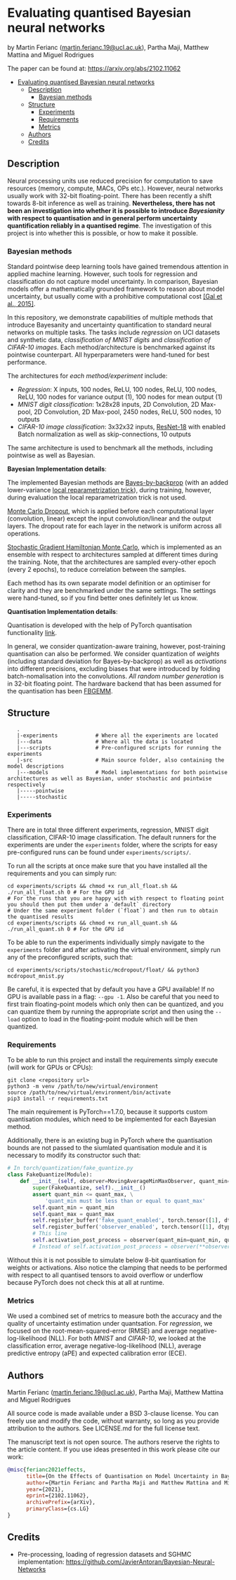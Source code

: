 # Evaluating quantised Bayesian neural networks

by Martin Ferianc (martin.ferianc.19@ucl.ac.uk), Partha Maji, Matthew Mattina and Miguel Rodrigues

The paper can be found at: https://arxiv.org/abs/2102.11062

- [Evaluating quantised Bayesian neural networks](#evaluating-quantised-bayesian-neural-networks)
  - [Description](#description)
    - [Bayesian methods](#bayesian-methods)
  - [Structure](#structure)
    - [Experiments](#experiments)
    - [Requirements](#requirements)
    - [Metrics](#metrics)
  - [Authors](#authors)
  - [Credits](#credits)

## Description

Neural processing units use reduced precision for computation to save resources (memory, compute, MACs, OPs etc.). However, neural networks usually work with 32-bit floating-point. There has been recently a shift towards 8-bit inference as well as training. **Nevertheless, there has not been an investigation into whether it is possible to introduce *Bayesianity* with respect to quantisation and in general perform uncertainty quantification reliably in a quantised regime**. The investigation of this project is into whether this is possible, or how to make it possible.

### Bayesian methods

Standard pointwise deep learning tools have gained tremendous attention in applied machine learning. However, such tools for regression and classification do not capture model uncertainty. In comparison, Bayesian models offer a mathematically grounded framework to reason about model uncertainty, but usually come with a prohibitive computational cost [\[Gal et al., 2015\]](https://arxiv.org/abs/1506.02142).

In this repository, we demonstrate capabilities of multiple methods that introduce Bayesanity and uncertainty quantification to standard neural networks on multiple tasks. The tasks include *regression* on UCI datasets and synthetic data, *classification of MNIST digits* and *classification of CIFAR-10 images*. Each method/architecture is benchmarked against its pointwise counterpart. All hyperparameters were hand-tuned for best performance.

The architectures for *each method/experiment* include: 

- *Regression*: X inputs, 100 nodes, ReLU, 100 nodes, ReLU, 100 nodes, ReLU, 100 nodes for variance output (1), 100 nodes for mean output (1)
- *MNIST digit classification*: 1x28x28 inputs, 2D Convolution, 2D Max-pool, 2D Convolution, 2D Max-pool, 2450 nodes, ReLU, 500 nodes, 10 outputs
- *CIFAR-10 image classification*: 3x32x32 inputs, [ResNet-18](https://arxiv.org/abs/1512.03385) with enabled Batch normalization as well as skip-connections, 10 outputs

The same architecture is used to benchmark all the methods, including pointwise as well as Bayesian.

**Bayesian Implementation details**:

The implemented Bayesian methods are [Bayes-by-backprop](https://arxiv.org/abs/1505.05424) (with an added lower-variance [local reparametrization trick](https://arxiv.org/abs/1506.02557)), during training, however, during evaluation the local reparametrization trick is not used.

[Monte Carlo Dropout](https://arxiv.org/abs/1506.02142), which is applied before each computational layer (convolution, linear) except the input convolution/linear and the output layers. The dropout rate for each layer in the network is uniform across all operations.

[Stochastic Gradient Hamiltonian Monte Carlo](https://arxiv.org/abs/1402.4102), which is implemented as an ensemble with respect to architectures sampled at different times during the training. Note, that the architectures are sampled every-other epoch (every 2 epochs), to reduce correlation between the samples.

Each method has its own separate model definition or an optimiser for clarity and they are benchmarked under the same settings. The settings were hand-tuned, so if you find better ones definitely let us know.

**Quantisation Implementation details**:

Quantisation is developed with the help of PyTorch quantisation functionality [link](https://pytorch.org/docs/stable/quantization.html).

In general, we consider quantization-aware training, however, post-training quantisation can also be performed. We consider quantization of *weights* (including standard deviation for Bayes-by-backprop) as well as *activations* into different precisions, excluding biases that were introduced by folding batch-nomalisation into the convolutions. *All random number generation* is in 32-bit floating point. The hardware backend that has been assumed for the quantisation has been [FBGEMM](https://github.com/pytorch/FBGEMM). 

## Structure

```
   .
   |-experiments            # Where all the experiments are located
   |---data                 # Where all the data is located
   |---scripts              # Pre-configured scripts for running the experiments
   |-src                    # Main source folder, also containing the model descriptions
   |---models               # Model implementations for both pointwise architectures as well as Bayesian, under stochastic and pointwise respectively
   |-----pointwise
   |-----stochastic
```

### Experiments

There are in total three different experiments, regression, MNIST digit classification, CIFAR-10 image classification. The default runners for the experiments are under the `experiments` folder, where the scripts for easy pre-configured runs can be found under `experiments/scripts/`.

To run all the scripts at once make sure that you have installed all the requirements and you can simply run:

```
cd experiments/scripts && chmod +x run_all_float.sh && ./run_all_float.sh 0 # For the GPU id
# For the runs that you are happy with with respect to floating point you should then put them under a `default` directory 
# Under the same experiment folder (`float`) and then run to obtain the quantised results
cd experiments/scripts && chmod +x run_all_quant.sh && ./run_all_quant.sh 0 # For the GPU id
```

To be able to run the experiments individually simply navigate to the `experiments` folder and after activating the virtual environment, simply run any of the preconfigured scripts, such that:

```
cd experiments/scripts/stochastic/mcdropout/float/ && python3 mcdropout_mnist.py
```

Be careful, it is expected that by default you have a GPU available! If no GPU is available pass in a flag: `--gpu -1`. Also be careful that you need to first train floating-point models which only then can be quantized, and you can quantize them by running the appropriate script and then using the `--load` option to load in the floating-point module which will be then quantized. 

### Requirements

To be able to run this project and install the requirements simply execute (will work for GPUs or CPUs):

```
git clone <repository url>
python3 -m venv /path/to/new/virtual/environment
source /path/to/new/virtual/environment/bin/activate
pip3 install -r requirements.txt
```

The main requirement is PyTorch==1.7.0, because it supports custom quantisation modules, which need to be implemented for each Bayesian method.

Additionally, there is an existing bug in PyTorch where the quantisation bounds are not passed to the siumlated quantisation module and it is necessary to modify its constructor such that: 

```python
# In torch/quantization/fake_quantize.py
class FakeQuantize(Module):
    def __init__(self, observer=MovingAverageMinMaxObserver, quant_min=0, quant_max=255, **observer_kwargs):
        super(FakeQuantize, self).__init__()
        assert quant_min <= quant_max, \
            'quant_min must be less than or equal to quant_max'
        self.quant_min = quant_min
        self.quant_max = quant_max
        self.register_buffer('fake_quant_enabled', torch.tensor([1], dtype=torch.uint8))
        self.register_buffer('observer_enabled', torch.tensor([1], dtype=torch.uint8))
        # This line
        self.activation_post_process = observer(quant_min=quant_min, quant_max=quant_max, **observer_kwargs)
        # Instead of self.activation_post_process = observer(**observer_kwargs)
```
Without this it is not possible to simulate below 8-bit quantisation for weights or activations. Also notice the clamping that needs to be performed with respect to all quantised tensors to avoid overflow or underflow because PyTorch does not check this at all at runtime. 

### Metrics

We used a combined set of metrics to measure both the accuracy and the quality of uncertainty estimation under quantsation. For *regression*, we focused on the root-mean-squared-error (RMSE) and average negative-log-likelihood (NLL). For both *MNIST* and *CIFAR-10*, we looked at the classification error, average negative-log-likelihood (NLL), average predictive entropy (aPE) and expected calibration error (ECE). 

## Authors

Martin Ferianc (martin.ferianc.19@ucl.ac.uk), Partha Maji, Matthew Mattina and Miguel Rodrigues

All source code is made available under a BSD 3-clause license. You can freely use and modify the code, without warranty, so long as you provide attribution to the authors. See LICENSE.md for the full license text.

The manuscript text is not open source. The authors reserve the rights to the article content. If you use ideas presented in this work please cite our work: 

```bibtex
@misc{ferianc2021effects,
      title={On the Effects of Quantisation on Model Uncertainty in Bayesian Neural Networks}, 
      author={Martin Ferianc and Partha Maji and Matthew Mattina and Miguel Rodrigues},
      year={2021},
      eprint={2102.11062},
      archivePrefix={arXiv},
      primaryClass={cs.LG}
}
```


## Credits

- Pre-processing, loading of regression datasets and SGHMC implementation: https://github.com/JavierAntoran/Bayesian-Neural-Networks 
